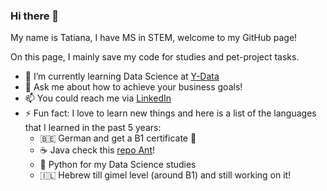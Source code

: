 ### Hi there 👋


My name is Tatiana, I have MS in STEM, welcome to my GitHub page!

On this page, I mainly save my code for studies and pet-project tasks.

- 🌱 I’m currently learning Data Science at [Y-Data](https://ydata.co.il/)
- 💬 Ask me about how to achieve your business goals!
-  📫 You could reach me via [LinkedIn](https://www.linkedin.com/in/tbarladyan/)
- ⚡ Fun fact: I love to learn new things and here is a list of the languages that I learned in the past 5 years:
  - 🇧🇪 German and get a B1 certificate 🦾
  - ☕️ Java check this [repo Ant](https://github.com/tansla/ant)!
  - 🐍 Python for my Data Science studies
  - 🇮🇱 Hebrew till gimel level (around B1) and still working on it!

<!--
**tansla/tansla** is a ✨ _special_ ✨ repository because its `README.md` (this file) appears on your GitHub profile.

Here are some ideas to get you started:

- 🔭 I’m currently working on ...
- 🌱 I’m currently learning ...
- 👯 I’m looking to collaborate on ...
- 🤔 I’m looking for help with ...
- 💬 Ask me about ...
- 📫 How to reach me: ...
- 😄 Pronouns: ...
- ⚡ Fun fact: ...
-->
